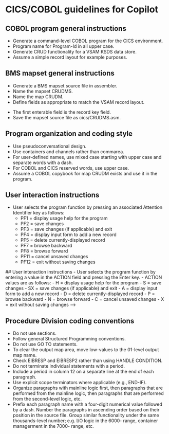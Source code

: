 # CICS/COBOL guidelines for Copilot 

## COBOL program general instructions 

- Generate a command-level COBOL program for the CICS environment.
- Program name for Program-Id in all upper case.
- Generate CRUD functionality for a VSAM KSDS data store.
- Assume a simple record layout for example purposes.

## BMS mapset general instructions

- Generate a BMS mapset source file in assembler.
- Name the mapset CRUDMS.
- Name the map CRUDM.
- Define fields as appropriate to match the VSAM record layout.
<!-- - The first enterable field is a two-character ACTION field -->
<!-- - The second enterable field is the record key field. -->
- The first enterable field is the record key field.
- Save the mapset source file as cics/CRUDMS.asm.

## Program organization and coding style 

- Use pseudoconversational design.
- Use containers and channels rather than commarea. 
- For user-defined names, use mixed case starting with upper case and separate words with a dash.
- For COBOL and CICS reserved words, use upper case.
- Assume a COBOL copybook for map CRUDM exists and use it in the program.

## User interaction instructions

- User selects the program function by pressing an associated Attention Identifier key as follows:
  - PF1 = display usage help for the program 
  - PF2 = save changes
  - PF3 = save changes (if applicable) and exit
  - PF4 = display input form to add a new record
  - PF5 = delete currently-displayed record
  - PF7 = browse backward 
  - PF8 = browse forward 
  - PF11 = cancel unsaved changes
  - PF12 = exit without saving changes 

<!-->
## User interaction instructions

- User selects the program function by entering a value in the ACTION field and pressing the Enter key.
- ACTION values are as follows:
  - H = display usage help for the program 
  - S = save changes
  - SX = save changes (if applicable) and exit
  - A = display input form to add a new record
  - D = delete currently-displayed record
  - P = browse backward 
  - N = browse forward 
  - C = cancel unsaved changes 
  - X = exit without saving changes 
-->

## Procedure Division coding conventions

- Do not use sections.
- Follow general Structured Programming conventions.
- Do not use GO TO statements.
- To clear the output map area, move low-values to the 01-level output map name.
- Check EIBRESP and EIBRESP2 rather than using HANDLE CONDITION.
- Do not terminate individual statements with a period. 
- Include a period in column 12 on a separate line at the end of each paragraph.
- Use explicit scope terminators where applicable (e.g., END-IF).
- Organize paragraphs with mainline logic first, then paragraphs that are performed from the mainline logic, then paragraphs that are performed from the second-level logic, etc. 
- Prefix each paragraph name with a four-digit numerical value followed by a dash. Number the paragraphs in ascending order based on their position in the source file. Group similar functionality under the same thousands-level number; e.g. I/O logic in the 6000- range, container managerment in the 7000- range, etc. 